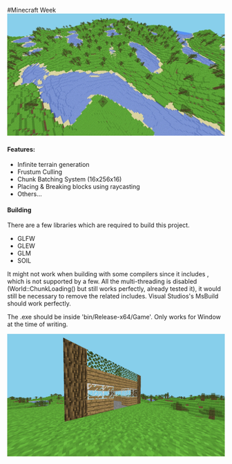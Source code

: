 #Minecraft Week 
![terrain_screenshot](Screenshots/terrain.jpg)

#### Features:
 - Infinite terrain generation
 - Frustum Culling
 - Chunk Batching System (16x256x16)
 - Placing & Breaking blocks using raycasting
 - Others...

#### Building
There are a few libraries which are required to build this project.
 - GLFW
 - GLEW
 - GLM
 - SOIL

It might not work when building with some compilers since it includes <mutex>, which is not supported by a few. All the multi-threading is disabled (World::ChunkLoading() but still works perfectly, already tested it), it would still be necessary to remove the related includes. Visual Studios's MsBuild should work perfectly.
  
The .exe should be inside 'bin/Release-x64/Game'. Only works for Window at the time of writing.

![wooden_house](Screenshots/woodenhouse.png)
